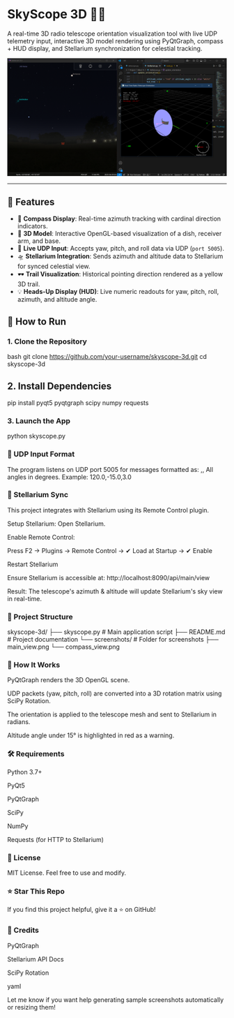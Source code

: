 # SkyScope 3D 📡🌌

A real-time 3D radio telescope orientation visualization tool with live UDP telemetry input, interactive 3D model rendering using PyQtGraph, compass + HUD display, and Stellarium synchronization for celestial tracking.

![screenshot](screenshots/main_view.png)

---

## 🔭 Features

- 🧭 **Compass Display**: Real-time azimuth tracking with cardinal direction indicators.
- 🎯 **3D Model**: Interactive OpenGL-based visualization of a dish, receiver arm, and base.
- 📡 **Live UDP Input**: Accepts yaw, pitch, and roll data via UDP (`port 5005`).
- 🛸 **Stellarium Integration**: Sends azimuth and altitude data to Stellarium for synced celestial view.
- 🕶️ **Trail Visualization**: Historical pointing direction rendered as a yellow 3D trail.
- 💡 **Heads-Up Display (HUD)**: Live numeric readouts for yaw, pitch, roll, azimuth, and altitude angle.


## 🚀 How to Run

### 1. Clone the Repository

  bash
  git clone https://github.com/your-username/skyscope-3d.git
  cd skyscope-3d

## 2. Install Dependencies
  pip install pyqt5 pyqtgraph scipy numpy requests

### 3. Launch the App
 python skyscope.py

### 📡 UDP Input Format
   The program listens on UDP port 5005 for messages formatted as:
  <yaw>,<pitch>,<roll>
  All angles in degrees.
  Example:
  120.0,-15.0,3.0
  
### 🌠 Stellarium Sync
  This project integrates with Stellarium using its Remote Control plugin.
  
  Setup Stellarium:
  Open Stellarium.
  
  Enable Remote Control:
  
  Press F2 → Plugins → Remote Control → ✔ Load at Startup → ✔ Enable
  
  Restart Stellarium
  
  Ensure Stellarium is accessible at:
  http://localhost:8090/api/main/view
  
  Result:
  The telescope's azimuth & altitude will update Stellarium's sky view in real-time.

### 📁 Project Structure

  skyscope-3d/
  ├── skyscope.py          # Main application script
  ├── README.md            # Project documentation
  └── screenshots/         # Folder for screenshots
      ├── main_view.png
      └── compass_view.png

### 🧠 How It Works
  PyQtGraph renders the 3D OpenGL scene.
  
  UDP packets (yaw, pitch, roll) are converted into a 3D rotation matrix using SciPy Rotation.
  
  The orientation is applied to the telescope mesh and sent to Stellarium in radians.
  
  Altitude angle under 15° is highlighted in red as a warning.


### 🛠️ Requirements
  Python 3.7+
  
  PyQt5
  
  PyQtGraph
  
  SciPy
  
  NumPy
  
  Requests (for HTTP to Stellarium)

### 📄 License
  MIT License. Feel free to use and modify.

### ⭐ Star This Repo
  If you find this project helpful, give it a ⭐ on GitHub!

### 🙌 Credits
  PyQtGraph
  
  Stellarium API Docs
  
  SciPy Rotation

  yaml

Let me know if you want help generating sample screenshots automatically or resizing them!







